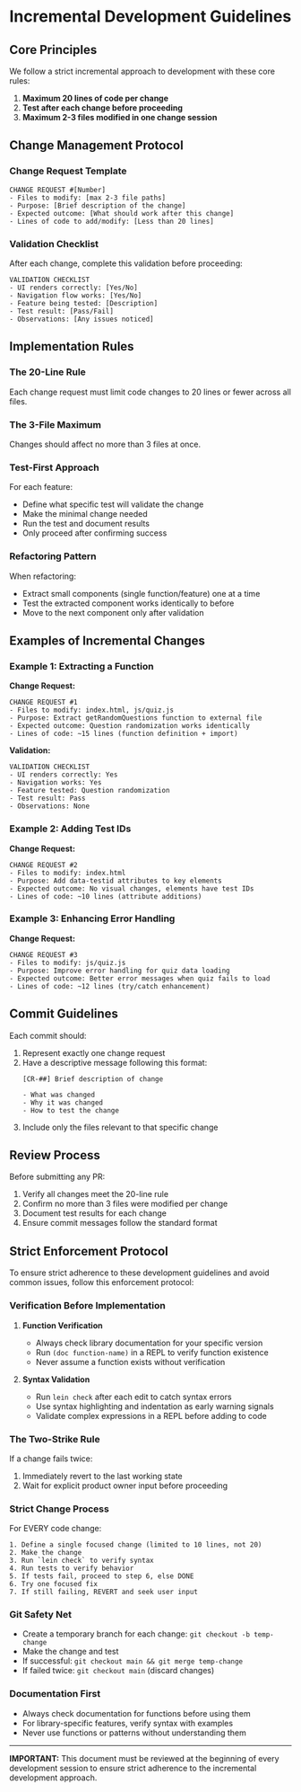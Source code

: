 # Incremental Development Guidelines

## Core Principles

We follow a strict incremental approach to development with these core rules:

1. **Maximum 20 lines of code per change**
2. **Test after each change before proceeding**
3. **Maximum 2-3 files modified in one change session**

## Change Management Protocol

### Change Request Template

```
CHANGE REQUEST #[Number]
- Files to modify: [max 2-3 file paths]
- Purpose: [Brief description of the change]
- Expected outcome: [What should work after this change]
- Lines of code to add/modify: [Less than 20 lines]
```

### Validation Checklist

After each change, complete this validation before proceeding:

```
VALIDATION CHECKLIST
- UI renders correctly: [Yes/No]
- Navigation flow works: [Yes/No]
- Feature being tested: [Description]
- Test result: [Pass/Fail]
- Observations: [Any issues noticed]
```

## Implementation Rules

### The 20-Line Rule
Each change request must limit code changes to 20 lines or fewer across all files.

### The 3-File Maximum
Changes should affect no more than 3 files at once.

### Test-First Approach
For each feature:
- Define what specific test will validate the change
- Make the minimal change needed
- Run the test and document results
- Only proceed after confirming success

### Refactoring Pattern
When refactoring:
- Extract small components (single function/feature) one at a time
- Test the extracted component works identically to before
- Move to the next component only after validation

## Examples of Incremental Changes

### Example 1: Extracting a Function

**Change Request:**
```
CHANGE REQUEST #1
- Files to modify: index.html, js/quiz.js
- Purpose: Extract getRandomQuestions function to external file
- Expected outcome: Question randomization works identically
- Lines of code: ~15 lines (function definition + import)
```

**Validation:**
```
VALIDATION CHECKLIST
- UI renders correctly: Yes
- Navigation works: Yes
- Feature tested: Question randomization
- Test result: Pass
- Observations: None
```

### Example 2: Adding Test IDs

**Change Request:**
```
CHANGE REQUEST #2
- Files to modify: index.html
- Purpose: Add data-testid attributes to key elements
- Expected outcome: No visual changes, elements have test IDs
- Lines of code: ~10 lines (attribute additions)
```

### Example 3: Enhancing Error Handling

**Change Request:**
```
CHANGE REQUEST #3
- Files to modify: js/quiz.js
- Purpose: Improve error handling for quiz data loading
- Expected outcome: Better error messages when quiz fails to load
- Lines of code: ~12 lines (try/catch enhancement)
```

## Commit Guidelines

Each commit should:
1. Represent exactly one change request
2. Have a descriptive message following this format:
   ```
   [CR-##] Brief description of change
   
   - What was changed
   - Why it was changed
   - How to test the change
   ```
3. Include only the files relevant to that specific change

## Review Process

Before submitting any PR:
1. Verify all changes meet the 20-line rule
2. Confirm no more than 3 files were modified per change
3. Document test results for each change
4. Ensure commit messages follow the standard format

## Strict Enforcement Protocol

To ensure strict adherence to these development guidelines and avoid common issues, follow this enforcement protocol:

### Verification Before Implementation

1. **Function Verification**
   - Always check library documentation for your specific version
   - Run `(doc function-name)` in a REPL to verify function existence
   - Never assume a function exists without verification

2. **Syntax Validation**
   - Run `lein check` after each edit to catch syntax errors
   - Use syntax highlighting and indentation as early warning signals
   - Validate complex expressions in a REPL before adding to code

### The Two-Strike Rule

If a change fails twice:
1. Immediately revert to the last working state
2. Wait for explicit product owner input before proceeding

### Strict Change Process

For EVERY code change:
```
1. Define a single focused change (limited to 10 lines, not 20)
2. Make the change
3. Run `lein check` to verify syntax
4. Run tests to verify behavior
5. If tests fail, proceed to step 6, else DONE
6. Try one focused fix
7. If still failing, REVERT and seek user input
```

### Git Safety Net

- Create a temporary branch for each change: `git checkout -b temp-change`
- Make the change and test
- If successful: `git checkout main && git merge temp-change`
- If failed twice: `git checkout main` (discard changes)

### Documentation First

- Always check documentation for functions before using them
- For library-specific features, verify syntax with examples
- Never use functions or patterns without understanding them

---

**IMPORTANT:** This document must be reviewed at the beginning of every development session to ensure strict adherence to the incremental development approach.
